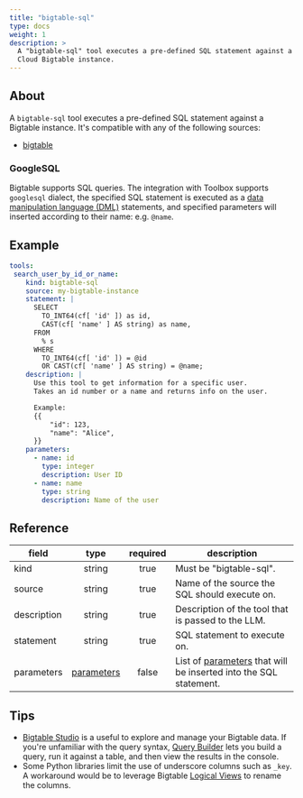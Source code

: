 ```yaml
---
title: "bigtable-sql"
type: docs
weight: 1
description: > 
  A "bigtable-sql" tool executes a pre-defined SQL statement against a Google 
  Cloud Bigtable instance.
---
```


## About

A `bigtable-sql` tool executes a pre-defined SQL statement against a Bigtable instance. It's compatible with any of the
following sources:

- [bigtable](../sources/bigtable.md)

### GoogleSQL

Bigtable supports SQL queries. The integration with Toolbox supports `googlesql` dialect, the specified SQL statement is executed as a [data
manipulation language (DML)][bigtable-googlesql] statements, and specified parameters will
inserted according to their name: e.g. `@name`.

[bigtable-googlesql]: https://cloud.google.com/bigtable/docs/googlesql-overview

## Example

```yaml
tools:
 search_user_by_id_or_name:
    kind: bigtable-sql
    source: my-bigtable-instance
    statement: |
      SELECT 
        TO_INT64(cf[ 'id' ]) as id, 
        CAST(cf[ 'name' ] AS string) as name, 
      FROM 
        % s 
      WHERE 
        TO_INT64(cf[ 'id' ]) = @id 
        OR CAST(cf[ 'name' ] AS string) = @name;
    description: |
      Use this tool to get information for a specific user.
      Takes an id number or a name and returns info on the user.

      Example:
      {{
          "id": 123,
          "name": "Alice",
      }}
    parameters:
      - name: id
        type: integer
        description: User ID
      - name: name
        type: string
        description: Name of the user
```

## Reference

| **field**   |                  **type**                  | **required** | **description**                                                                                  |
|-------------|:------------------------------------------:|:------------:|--------------------------------------------------------------------------------------------------|
| kind        |                   string                   |     true     | Must be "bigtable-sql".                                                                           |
| source      |                   string                   |     true     | Name of the source the SQL should execute on.                                                    |
| description |                   string                   |     true     | Description of the tool that is passed to the LLM.                                               |
| statement   |                   string                   |     true     | SQL statement to execute on.                                                                     |
| parameters  | [parameters](_index#specifying-parameters) |    false     | List of [parameters](_index#specifying-parameters) that will be inserted into the SQL statement. |

## Tips

- [Bigtable Studio][bigtable-studio] is a useful to explore and manage your Bigtable data. If you're unfamiliar with the query syntax, [Query Builder][bigtable-querybuilder] lets you build a query, run it against a table, and then view the results in the console.
- Some Python libraries limit the use of underscore columns such as `_key`. A workaround would be to leverage Bigtable [Logical Views][bigtable-logical-view] to rename the columns.

[bigtable-studio]: https://cloud.google.com/bigtable/docs/manage-data-using-console
[bigtable-logical-view]: https://cloud.google.com/bigtable/docs/create-manage-logical-views
[bigtable-querybuilder]: https://cloud.google.com/bigtable/docs/query-builder
